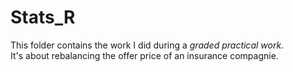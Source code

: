 # Stats_R

This folder contains the work I did during a *graded practical work*.<br>
It's about rebalancing the offer price of an insurance compagnie.
